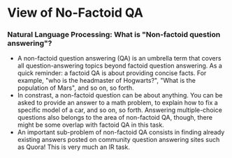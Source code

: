 # View of No-Factoid QA
### Natural Language Processing: What is "Non-factoid question answering"?
+ A non-factoid question answering (QA) is an umbrella term that covers all question-answering topics beyond factoid question answering. As a quick reminder: a factoid QA is about providing concise facts. For example, "who is the headmaster of Hogwarts?", "What is the population of Mars", and so on, so forth.
+ In constrast, a non-factoid question can be about anything. You can be asked to provide an answer to a math problem, to explain how to fix a specific model of a car, and so on, so forth. Answering multiple-choice questions also belongs to the area of non-factoid QA, though, there might be some overlap with factoid QA in this task.
+ An important sub-problem of non-factoid QA consists in finding already existing  answers posted on community question answering sites such as Quora! This is very much an IR task.
